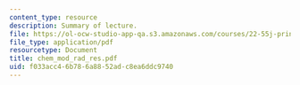 ```yaml
---
content_type: resource
description: Summary of lecture.
file: https://ol-ocw-studio-app-qa.s3.amazonaws.com/courses/22-55j-principles-of-radiation-interactions-fall-2004/f033acc46b786a8852adc8ea6ddc9740_chem_mod_rad_res.pdf
file_type: application/pdf
resourcetype: Document
title: chem_mod_rad_res.pdf
uid: f033acc4-6b78-6a88-52ad-c8ea6ddc9740
---
```

